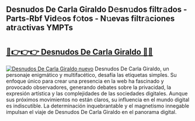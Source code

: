 ## Desnudos De Carla Giraldo D𝚎sn𝚞dos filtr𝚊dos - Parts-Rbf Vid𝚎os f𝚘tos - N𝚞evas filtr𝚊ciones atr𝚊ctivas YMPTs

# <h2><a href="http://mb6qro.tromn.icu/?c=Desnudos+De+Carla+Giraldo">🔗👉👉👉 Desnudos De Carla Giraldo 🔗🔗</a></h2>

[![Desnudos De Carla Giraldo nuevo](https://i.imgur.com/pEAQMta.gif)](http://mb6qro.tromn.icu/?c=Desnudos+De+Carla+Giraldo)
Desnudos De Carla Giraldo, un personaje enigmático y multifacético, desafía las etiquetas simples. Su enfoque único para crear una presencia en la web ha fascinado y provocado observadores, generando debates sobre la privacidad, la expresión artística y las complejidades de las sociedades digitales. Aunque sus próximos movimientos no están claros, su influencia en el mundo digital es indiscutible. La determinación inquebrantable y el magnetismo innegable impulsan el viaje de Desnudos De Carla Giraldo en el panorama digital.
